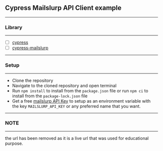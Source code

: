 ## Cypress Mailslurp API Client example
---

### Library
---
- [ ] [cypress](https://docs.cypress.io/guides/getting-started/installing-cypress)
- [ ] [cypress-mailslurp](https://docs.mailslurp.com/cypress-mailslurp/)

---

### Setup
---
- Clone the repository
- Navigate to the cloned repository and open terminal
- Run `npm install` to install from the `package.json` file or run `npm ci` to install from the `package-lock.json` file
-  Get a free [mailslurp API Key](https://www.mailslurp.com/sign-up/) to setup as an environment variable with the key `MAILSLURP_API_KEY` or any preferred name that you want.

---
### NOTE
---
the url has been removed as it is a live url that was used for educational purpose.